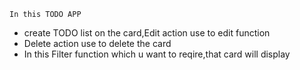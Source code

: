 ``In this TODO APP``
+ create TODO list on the card,Edit action use to edit function
+ Delete action use to delete the card
+ In this Filter function which u want to reqire,that card will display